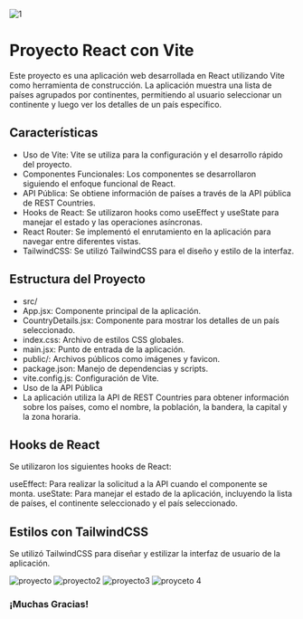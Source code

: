 ![1](https://github.com/user-attachments/assets/beaa60d4-9a26-4cbd-9183-51c2f0cf43d4)

# Proyecto React con Vite
Este proyecto es una aplicación web desarrollada en React utilizando Vite como herramienta de construcción. La aplicación muestra una lista de países agrupados por continentes, permitiendo al usuario seleccionar un continente y luego ver los detalles de un país específico.

## Características
- Uso de Vite: Vite se utiliza para la configuración y el desarrollo rápido del proyecto.
- Componentes Funcionales: Los componentes se desarrollaron siguiendo el enfoque funcional de React.
- API Pública: Se obtiene información de países a través de la API pública de REST Countries.
- Hooks de React: Se utilizaron hooks como useEffect y useState para manejar el estado y las operaciones asíncronas.
- React Router: Se implementó el enrutamiento en la aplicación para navegar entre diferentes vistas.
- TailwindCSS: Se utilizó TailwindCSS para el diseño y estilo de la interfaz.

## Estructura del Proyecto
- src/
- App.jsx: Componente principal de la aplicación.
- CountryDetails.jsx: Componente para mostrar los detalles de un país seleccionado.
- index.css: Archivo de estilos CSS globales.
- main.jsx: Punto de entrada de la aplicación.
- public/: Archivos públicos como imágenes y favicon.
- package.json: Manejo de dependencias y scripts.
- vite.config.js: Configuración de Vite.
- Uso de la API Pública
- La aplicación utiliza la API de REST Countries para obtener información sobre los países, como el nombre, la población, la bandera, la capital y la zona horaria.

## Hooks de React
Se utilizaron los siguientes hooks de React:

useEffect: Para realizar la solicitud a la API cuando el componente se monta.
useState: Para manejar el estado de la aplicación, incluyendo la lista de países, el continente seleccionado y el país seleccionado.

## Estilos con TailwindCSS
Se utilizó TailwindCSS para diseñar y estilizar la interfaz de usuario de la aplicación.


![proyecto](https://github.com/user-attachments/assets/f585db35-21bc-42ae-89a2-ca20a8c7b5ed)
![proyecto2](https://github.com/user-attachments/assets/0b327d6d-3b07-42aa-9b77-8739e8f5b1bd)
![proyecto3](https://github.com/user-attachments/assets/d24db74d-65e7-4e4f-9c48-3149178b2550)
![proyceto 4](https://github.com/user-attachments/assets/790a5ffa-eaff-41e7-8f8d-41f667e539ff)

### ¡Muchas Gracias!

